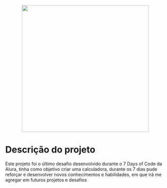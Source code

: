 <div align="center">
    <img src="https://user-images.githubusercontent.com/81364355/204692884-a9a10d8f-d529-4e5f-b739-69f12caaa683.png" width="400">
</div>

# Descrição do projeto

Este projeto foi o último desafio desenvolvido durante o 7 Days of Code da Alura, tinha como objetivo criar uma calculadora, durante os 7 dias pude reforçar e desenvolver novos conhecimentos e habilidades, em que irá me agregar em futuros projetos e desafios
